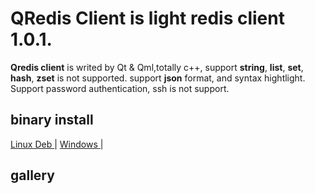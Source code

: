 # QRedis Client is light redis client 1.0.1.

<b>Qredis client</b> is writed by Qt & Qml,totally c++, support <b>string</b>, <b>list</b>, <b>set</b>, <b>hash</b>, <b>zset</b> is not supported. support <b>json</b> format, and syntax hightlight. </b>Support password authentication, ssh is not support. 

## binary install
[Linux Deb ](http://docs.rdm.dev/en/latest/install/) | 
[Windows ](http://docs.rdm.dev/en/latest/quick-start/) |

## gallery



